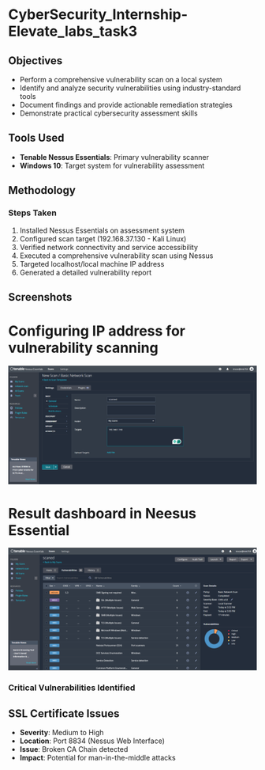 # CyberSecurity_Internship-Elevate_labs_task3

## Objectives

- Perform a comprehensive vulnerability scan on a local system
- Identify and analyze security vulnerabilities using industry-standard tools
- Document findings and provide actionable remediation strategies
- Demonstrate practical cybersecurity assessment skills

## Tools Used

- **Tenable Nessus Essentials**: Primary vulnerability scanner
- **Windows 10**: Target system for vulnerability assessment

## Methodology

### Steps Taken
1. Installed Nessus Essentials on assessment system
2. Configured scan target (192.168.37.130 - Kali Linux)
3. Verified network connectivity and service accessibility
4. Executed a comprehensive vulnerability scan using Nessus
5. Targeted localhost/local machine IP address
6. Generated a detailed vulnerability report

## Screenshots
# Configuring IP address for vulnerability scanning
![Configuring IP address for vulnerability scanning](new_scan.png)

# Result dashboard in Neesus Essential
![final dashboard](network_sccaning.png)

### Critical Vulnerabilities Identified

## SSL Certificate Issues
- **Severity**: Medium to High
- **Location**: Port 8834 (Nessus Web Interface)
- **Issue**: Broken CA Chain detected
- **Impact**: Potential for man-in-the-middle attacks


